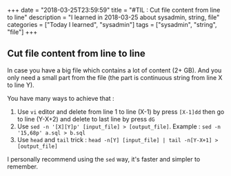 +++
date = "2018-03-25T23:59:59"
title = "#TIL : Cut file content from line to line"
description = "I learned in 2018-03-25 about sysadmin, string, file"
categories = ["Today I learned", "sysadmin"]
tags = ["sysadmin", "string", "file"]
+++



## Cut file content from line to line

In case you have a big file which contains a lot of content (2+ GB). And you only need a small part from the file (the part is continuous string from line X to line Y).

You have many ways to achieve that :

1. Use `vi` editor and delete from line 1 to line (X-1) by press `[X-1]dd` then go to line (Y-X+2) and delete to last line by press `dG`
2. Use `sed -n '[X][Y]p' [input_file] > [output_file]`. Example : `sed -n '15,68p' a.sql > b.sql`
3. Use `head` and `tail` trick : `head -n[Y] [input_file] | tail -n[Y-X+1] > [output_file]`

I personally recommend using the `sed` way, it's faster and simpler to remember.
